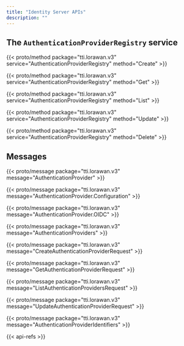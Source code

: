 ```yaml
---
title: "Identity Server APIs"
description: ""
---
```


## The `AuthenticationProviderRegistry` service

{{< proto/method package="tti.lorawan.v3" service="AuthenticationProviderRegistry" method="Create" >}}

{{< proto/method package="tti.lorawan.v3" service="AuthenticationProviderRegistry" method="Get" >}}

{{< proto/method package="tti.lorawan.v3" service="AuthenticationProviderRegistry" method="List" >}}

{{< proto/method package="tti.lorawan.v3" service="AuthenticationProviderRegistry" method="Update" >}}

{{< proto/method package="tti.lorawan.v3" service="AuthenticationProviderRegistry" method="Delete" >}}

## Messages

{{< proto/message package="tti.lorawan.v3" message="AuthenticationProvider" >}}

{{< proto/message package="tti.lorawan.v3" message="AuthenticationProvider.Configuration" >}}

{{< proto/message package="tti.lorawan.v3" message="AuthenticationProvider.OIDC" >}}

{{< proto/message package="tti.lorawan.v3" message="AuthenticationProviders" >}}

{{< proto/message package="tti.lorawan.v3" message="CreateAuthenticationProviderRequest" >}}

{{< proto/message package="tti.lorawan.v3" message="GetAuthenticationProviderRequest" >}}

{{< proto/message package="tti.lorawan.v3" message="ListAuthenticationProvidersRequest" >}}

{{< proto/message package="tti.lorawan.v3" message="UpdateAuthenticationProviderRequest" >}}

{{< proto/message package="tti.lorawan.v3" message="AuthenticationProviderIdentifiers" >}}

<!-- ## Enums -->

{{< api-refs >}}
